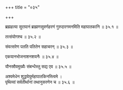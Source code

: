 +++
title = "०३५"

+++

ब्रह्महत्या सुरापानं ब्राह्मणसुवर्णहरणं गुरुदारगमनमिति महापातकानि ॥ ३५.१ ॥

तत्संयोगश्च ॥ ३५.२ ॥

संवत्सरेण पतति पतितेन सहाचरन् ॥ ३५.३ ॥

एकयानभोजनाशनशयनैः ॥ ३५.४ ॥

यौनस्रौवमुख्यैः संबन्धैस्तु सद्य एव ॥ ३५.५ ॥

अश्वमेधेन शुद्ध्येयुर्महापातकिनस्त्विमे  ।  
पृथिव्यां सर्वतीर्थानां तथानुसरणेन च  ॥ ३५.६ ॥


